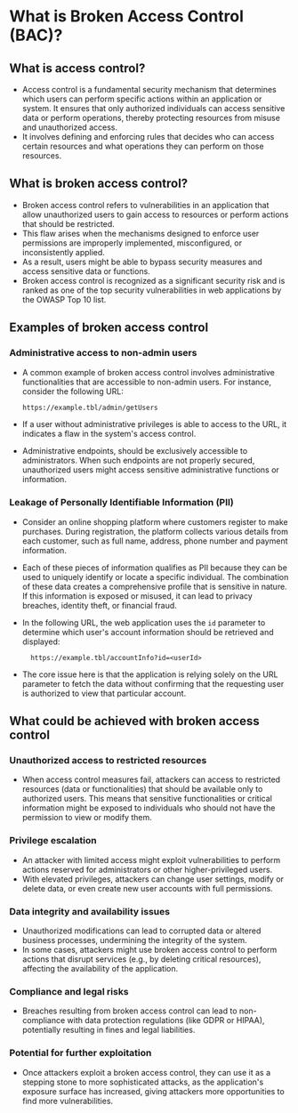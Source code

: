 # What is Broken Access Control (BAC)?

## What is access control?

* Access control is a fundamental security mechanism that determines which users can perform specific actions within an application or system. It ensures that only authorized individuals can access sensitive data or perform operations, thereby protecting resources from misuse and unauthorized access.
* It involves defining and enforcing rules that decides who can access certain resources and what operations they can perform on those resources.

## What is broken access control?

* Broken access control refers to vulnerabilities in an application that allow unauthorized users to gain access to resources or perform actions that should be restricted.
* This flaw arises when the mechanisms designed to enforce user permissions are improperly implemented, misconfigured, or inconsistently applied.
* As a result, users might be able to bypass security measures and access sensitive data or functions.
* Broken access control is recognized as a significant security risk and is ranked as one of the top security vulnerabilities in web applications by the OWASP Top 10 list.

## Examples of broken access control

### Administrative access to non-admin users

* A common example of broken access control involves administrative functionalities that are accessible to non-admin users. For instance, consider the following URL:

  ```bash
  https://example.tbl/admin/getUsers
  ```

* If a user without administrative privileges is able to access to the URL, it indicates a flaw in the system's access control.
* Administrative endpoints, should be exclusively accessible to administrators. When such endpoints are not properly secured, unauthorized users might access sensitive administrative functions or information.

### Leakage of Personally Identifiable Information (PII)

* Consider an online shopping platform where customers register to make purchases. During registration, the platform collects various details from each customer, such as full name, address, phone number and payment information.
* Each of these pieces of information qualifies as PII because they can be used to uniquely identify or locate a specific individual. The combination of these data creates a comprehensive profile that is sensitive in nature. If this information is exposed or misused, it can lead to privacy breaches, identity theft, or financial fraud.
* In the following URL, the web application uses the `id` parameter to determine which user's account information should be retrieved and displayed:

  ```
    https://example.tbl/accountInfo?id=<userId>
  ```

* The core issue here is that the application is relying solely on the URL parameter to fetch the data without confirming that the requesting user is authorized to view that particular account.

## What could be achieved with broken access control

### Unauthorized access to restricted resources

* When access control measures fail, attackers can access to restricted resources (data or functionalities) that should be available only to authorized users. This means that sensitive functionalities or critical information might be exposed to individuals who should not have the permission to view or modify them.

### Privilege escalation

* An attacker with limited access might exploit vulnerabilities to perform actions reserved for administrators or other higher-privileged users.
* With elevated privileges, attackers can change user settings, modify or delete data, or even create new user accounts with full permissions.

### Data integrity and availability issues

* Unauthorized modifications can lead to corrupted data or altered business processes, undermining the integrity of the system.
* In some cases, attackers might use broken access control to perform actions that disrupt services (e.g., by deleting critical resources), affecting the availability of the application.

### Compliance and legal risks

* Breaches resulting from broken access control can lead to non-compliance with data protection regulations (like GDPR or HIPAA), potentially resulting in fines and legal liabilities.

### Potential for further exploitation

* Once attackers exploit a broken access control, they can use it as a stepping stone to more sophisticated attacks, as the application's exposure surface has increased, giving attackers more opportunities to find more vulnerabilities.
